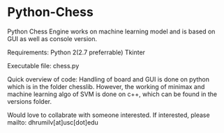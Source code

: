 # Python-Chess
Python Chess Engine works on machine learning model and is based on GUI as well as console version.

Requirements: 
   Python 2(2.7 preferrable)
   Tkinter
   
Executable file: chess.py
   
Quick overview of code:
   Handling of board and GUI is done on python which is in the folder chesslib. However, the working of minimax and machine learning algo of SVM is done on c++, which can be found in the versions folder.

Would love to collabrate with someone interested. If interested, please mailto: dhrumilv[at]usc[dot]edu
